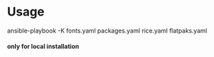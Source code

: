 # Usage

ansible-playbook -K fonts.yaml packages.yaml rice.yaml flatpaks.yaml

#### only for local installation